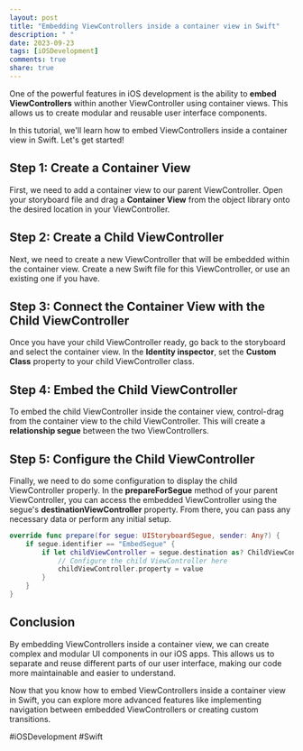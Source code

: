 ```yaml
---
layout: post
title: "Embedding ViewControllers inside a container view in Swift"
description: " "
date: 2023-09-23
tags: [iOSDevelopment]
comments: true
share: true
---
```


One of the powerful features in iOS development is the ability to **embed ViewControllers** within another ViewController using container views. This allows us to create modular and reusable user interface components.

In this tutorial, we'll learn how to embed ViewControllers inside a container view in Swift. Let's get started!

## Step 1: Create a Container View

First, we need to add a container view to our parent ViewController. Open your storyboard file and drag a **Container View** from the object library onto the desired location in your ViewController.

## Step 2: Create a Child ViewController

Next, we need to create a new ViewController that will be embedded within the container view. Create a new Swift file for this ViewController, or use an existing one if you have.

## Step 3: Connect the Container View with the Child ViewController

Once you have your child ViewController ready, go back to the storyboard and select the container view. In the **Identity inspector**, set the **Custom Class** property to your child ViewController class.

## Step 4: Embed the Child ViewController

To embed the child ViewController inside the container view, control-drag from the container view to the child ViewController. This will create a **relationship segue** between the two ViewControllers.

## Step 5: Configure the Child ViewController

Finally, we need to do some configuration to display the child ViewController properly. In the **prepareForSegue** method of your parent ViewController, you can access the embedded ViewController using the segue's **destinationViewController** property. From there, you can pass any necessary data or perform any initial setup.

```swift
override func prepare(for segue: UIStoryboardSegue, sender: Any?) {
    if segue.identifier == "EmbedSegue" {
        if let childViewController = segue.destination as? ChildViewController {
            // Configure the child ViewController here
            childViewController.property = value
        }
    }
}
```

## Conclusion

By embedding ViewControllers inside a container view, we can create complex and modular UI components in our iOS apps. This allows us to separate and reuse different parts of our user interface, making our code more maintainable and easier to understand.

Now that you know how to embed ViewControllers inside a container view in Swift, you can explore more advanced features like implementing navigation between embedded ViewControllers or creating custom transitions.

#iOSDevelopment #Swift